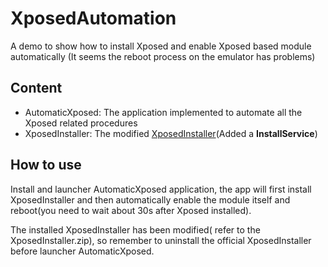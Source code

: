 XposedAutomation
================

A demo to show how to install Xposed and enable Xposed based module automatically
(It seems the reboot process on the emulator has problems)

Content
------------

- AutomaticXposed: The application implemented to automate all the Xposed related procedures
- XposedInstaller: The modified [XposedInstaller](https://github.com/rovo89/XposedInstaller)(Added a **InstallService**)

How to use
-----------
Install and launcher AutomaticXposed application, the app will first install XposedInstaller and then automatically enable the module itself and reboot(you need to wait about 30s after Xposed installed).

The installed XposedInstaller has been modified( refer to the XposedInstaller.zip), so remember to uninstall the official XposedInstaller before launcher AutomaticXposed.
